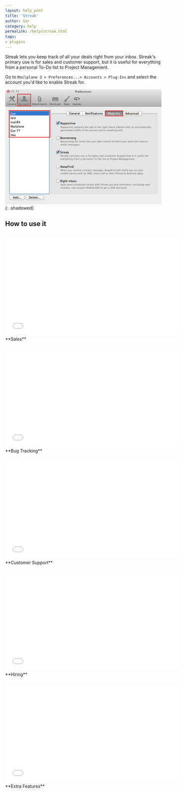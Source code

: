 ```yaml
---
layout: help_post
title: 'Streak'
author: Gor
category: help
permalink: /help/streak.html
tags:
- plugins
---
```


Streak lets you keep track of all your deals right from your inbox. Streak's primary use is for sales and customer support, but it is useful for everything from a personal To-Do list to Project Management.

Go to `Mailplane 3 > Preferences...> Accounts > Plug-Ins` and select the account you'd like to enable Streak for.

![screen1](/assets/help/2014-07-29-streak/screen1.png){: .shadowed}

## How to use it

<iframe style="padding-top: 15px" class="shadowed" width="560" height="315" src="//www.youtube.com/embed/VsCCCshi-V0" frameborder="0" allowfullscreen></iframe>
**Sales**

<iframe style="padding-top: 25px" class="shadowed" width="560" height="315" src="//www.youtube.com/embed/1XpobUYYPUY" frameborder="0" allowfullscreen></iframe>
**Bug Tracking**

<iframe style="padding-top: 25px" class="shadowed" width="560" height="315" src="//www.youtube.com/embed/Mx_4Kpoqypk" frameborder="0" allowfullscreen></iframe>
**Customer Support**

<iframe style="padding-top: 25px" class="shadowed" width="560" height="315" src="//www.youtube.com/embed/GHC0eUCZSkM" frameborder="0" allowfullscreen></iframe>
**Hiring**

<iframe style="padding-top: 25px" class="shadowed" width="560" height="315" src="//www.youtube.com/embed/MuVHRrCfxuQ" frameborder="0" allowfullscreen></iframe>
**Extra Features**
